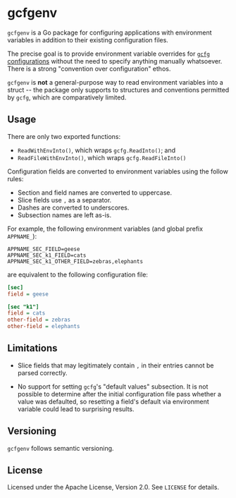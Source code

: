 # gcfgenv

`gcfgenv` is a Go package for configuring applications with environment
variables in addition to their existing configuration files.

The precise goal is to provide environment variable overrides for [`gcfg`
configurations](https://gopkg.in/gcfg.v1) without the need to specify anything
manually whatsoever. There is a strong "convention over configuration" ethos.

`gcfgenv` is **not** a general-purpose way to read environment variables into a
struct -- the package only supports to structures and conventions permitted by
`gcfg`, which are comparatively limited.

## Usage

There are only two exported functions:

* `ReadWithEnvInto()`, which wraps `gcfg.ReadInto()`; and
* `ReadFileWithEnvInto()`, which wraps `gcfg.ReadFileInto()`

Configuration fields are converted to environment variables using the follow
rules:

* Section and field names are converted to uppercase.
* Slice fields use `,` as a separator.
* Dashes are converted to underscores.
* Subsection names are left as-is.

For example, the following environment variables (and global prefix `APPNAME_`):

``` shell
APPNAME_SEC_FIELD=geese
APPNAME_SEC_k1_FIELD=cats
APPNAME_SEC_k1_OTHER_FIELD=zebras,elephants
```

are equivalent to the following configuration file:

``` ini
[sec]
field = geese

[sec "k1"]
field = cats
other-field = zebras
other-field = elephants
```

## Limitations

* Slice fields that may legitimately contain `,` in their entries cannot be
  parsed correctly.

* No support for setting `gcfg`'s "default values" subsection. It is not
  possible to determine after the initial configuration file pass whether a
  value was defaulted, so resetting a field's default via environment variable
  could lead to surprising results.

## Versioning

`gcfgenv` follows semantic versioning.

## License

Licensed under the Apache License, Version 2.0. See `LICENSE` for details.
